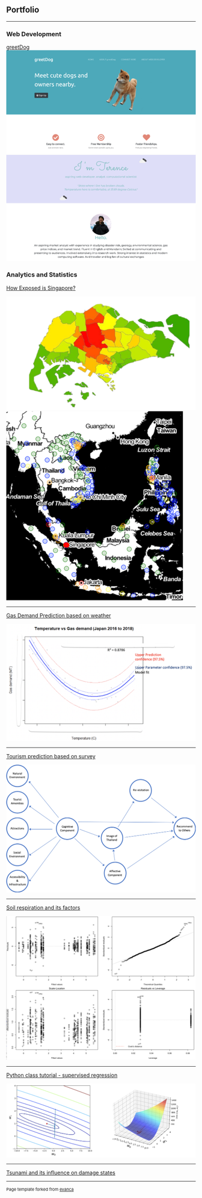 ## Portfolio

---

### Web Development

[greetDog](https://github.com/tchua004/greetDog)
<img src="images/greetdog_home.png"/>
<img src="images/greetdog_about.png"/>

### Analytics and Statistics 

[How Exposed is Singapore?](https://github.com/tchua004/ureca_map_r)

<img src="images/singapore_ureca.png"/>
<img src="images/ureca.png"/>

---
[Gas Demand Prediction based on weather](https://github.com/tchua004/weather_prediction)

<img src="images/gas_demand.png"/>

---
[Tourism prediction based on survey](https://github.com/tchua004/japan_tourist)

<img src="images/sem.png"/>


---
[Soil respiration and its factors](https://github.com/tchua004/soil_respiration_r)

<img src="images/soil_res_plot.png"/>

---
[Python class tutorial - supervised regression](https://github.com/tchua004/python_tutorial/tree/master/.gitignore)

<img src="images/gradient_descent_plot.png"/>

---
[Tsunami and its influence on damage states](https://github.com/tchua004/tsunami_predict_r_py)

---
<p style="font-size:11px">Page template forked from <a href="https://github.com/evanca/quick-portfolio">evanca</a></p>
<!-- Remove above link if you don't want to attibute -->
